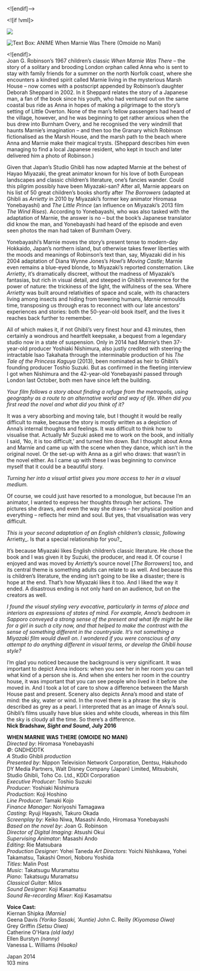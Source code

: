 
<![endif]-->

<![if !vml]>

![](file:///C:/Users/LOCAL_~1/Temp/36/msohtmlclip1/01/clip_image002.jpg)

![Text Box: ANIME
When Marnie Was There (Omoide no Mani)
](file:///C:/Users/LOCAL_~1/Temp/36/msohtmlclip1/01/clip_image003.png)

<![endif]>  
Joan G. Robinson’s 1967 children’s classic _When Marnie Was There_ – the story of a solitary and brooding London orphan called Anna who is sent to stay with family friends for a summer on the north Norfolk coast, where she encounters a kindred spirit called Marnie living in the mysterious Marsh House – now comes with a postscript appended by Robinson’s daughter Deborah Sheppard in 2002. In it Sheppard relates the story of a Japanese man, a fan of the book since his youth, who had ventured out on the same coastal bus ride as Anna in hopes of making a pilgrimage to the story’s setting of Little Overton. None of the man’s fellow passengers had heard of the village, however, and he was beginning to get rather anxious when the bus drew into Burnham Overy, and he recognised the very windmill that haunts Marnie’s imagination – and then too the Granary which Robinson fictionalised as the Marsh House, and the marsh path to the beach where Anna and Marnie make their magical trysts. (Sheppard describes him even managing to find a local Japanese resident, who kept in touch and later delivered him a photo of Robinson.)

Given that Japan’s Studio Ghibli has now adapted Marnie at the behest of Hayao Miyazaki, the great animator known for his love of both European landscapes and classic children’s literature, one’s fancies wander. Could this pilgrim possibly have been Miyazaki-san? After all, Marnie appears on his list of 50 great children’s books shortly after _The Borrowers_ (adapted at Ghibli as _Arrietty_ in 2010 by Miyazaki’s former key animator Hiromasa Yonebayashi) and _The Little Prince_ (an influence on Miyazaki’s 2013 film _The Wind Rises_). According to Yonebayashi, who was also tasked with the adaptation of Marnie, the answer is no – but the book’s Japanese translator did know the man, and Yonebayashi had heard of the episode and even seen photos the man had taken of Burnham Overy.

Yonebayashi’s Marnie moves the story’s present tense to modern-day Hokkaido, Japan’s northern island, but otherwise takes fewer liberties with the moods and meanings of Robinson’s text than, say, Miyazaki did in his 2004 adaptation of Diana Wynne Jones’s _Howl’s Moving Castle_; Marnie even remains a blue-eyed blonde, to Miyazaki’s reported consternation. Like _Arrietty_, it’s dramatically discreet, without the madness of Miyazaki’s fantasias, but rich in visual detail, and steeped in Ghibli’s reverence for the power of nature: the trickiness of the light, the wilfulness of the sea. Where _Arrietty_ was built around relativities of space and scale, with its characters living among insects and hiding from towering humans, _Marnie_ remoulds time, transposing us through eras to reconnect with our late ancestors’ experiences and stories: both the 50-year-old book itself, and the lives it reaches back further to remember.

All of which makes it, if not Ghibli’s very finest hour and 43 minutes, then certainly a wondrous and heartfelt keepsake, a bequest from a legendary studio now in a state of suspension. Only in 2014 had _Marnie_’s then 37-year-old producer Yoshiaki Nishimura, also justly credited with steering the intractable Isao Takahata through the interminable production of his _The Tale of the Princess Kaguya_ (2013), been nominated as heir to Ghibli’s founding producer Toshio Suzuki. But as confirmed in the fleeting interview I got when Nishimura and the 42-year-old Yonebayashi passed through London last October, both men have since left the building.

_Your film follows a story about finding a refuge from the metropolis, using geography as a route to an alternative world and way of life. When did you first read the novel and what did you think of it?_

It was a very absorbing and moving tale, but I thought it would be really difficult to make, because the story is mostly written as a depiction of Anna’s internal thoughts and feelings. It was difficult to think how to visualise that. Actually Mr Suzuki asked me to work on the book, and initially I said, ‘No, it is too difficult,’ and turned him down. But I thought about Anna and Marnie and came up with the scene when they dance, which isn’t in the original novel. Or the set-up with Anna as a girl who draws: that wasn’t in the novel either. As I came up with these I was beginning to convince myself that it could be a beautiful story.

_Turning her into a visual artist gives you more access to her in a visual medium._

Of course, we could just have resorted to a monologue, but because I’m an animator, I wanted to express her thoughts through her actions. The pictures she draws, and even the way she draws – her physical position and everything – reflects her mind and soul. But yes, that visualisation was very difficult.

_This is your second adaptation of an English children’s classic, following_ Arrietty_. Is that a special relationship for you?_

It’s because Miyazaki likes English children’s classic literature. He chose the book and I was given it by Suzuki, the producer, and read it. Of course I enjoyed and was moved by _Arrietty_’s source novel [_The Borrowers_] too, and its central theme is something adults can relate to as well. And because this is children’s literature, the ending isn’t going to be like a disaster; there is hope at the end. That’s how Miyazaki likes it too. And I liked the way it ended. A disastrous ending is not only hard on an audience, but on the creators as well.

_I found the visual styling very evocative, particularly in terms of place and interiors as expressions of states of mind. For example, Anna’s bedroom in Sapporo conveyed a strong sense of the present and what life might be like for a girl in such a city now, and that helped to make the contrast with the sense of something different in the countryside. It’s not something a Miyazaki film would dwell on. I wondered if you were conscious of any attempt to do anything different in visual terms, or develop the Ghibli house style?_

I’m glad you noticed because the background is very significant. It was important to depict Anna indoors: when you see her in her room you can tell what kind of a person she is. And when she enters her room in the country house, it was important that you can see people who lived in it before she moved in. And I took a lot of care to show a difference between the Marsh House past and present. Scenery also depicts Anna’s mood and state of mind: the sky, water or wind. In the novel there is a phrase: the sky is described as grey as a pearl. I interpreted that as an image of Anna’s soul. Ghibli’s films usually have blue skies and white clouds, whereas in this film the sky is cloudy all the time. So there’s a difference.<br>
**Nick Bradshaw, _Sight and Sound_, July 2016**<br>

**WHEN MARNIE WAS THERE (OMOIDE NO MANI)**  
_Directed by_: Hiromasa Yonebayashi  
_©_: GNDHDDTK  
_A_ Studio Ghibli _production_  
_Presented by_: Nippon Television Network Corporation, Dentsu, Hakuhodo DY Media Partners, Walt Disney Company (Japan) Limited, Mitsubishi, Studio Ghibli, Toho Co. Ltd., KDDI Corporation  
_Executive Producer_: Toshio Suzuki  
_Producer_: Yoshiaki Nishimura  
_Production_: Koji Hoshino  
_Line Producer_: Tamaki Kojo  
_Finance Manager_: Noriyoshi Tamagawa  
_Casting_: Ryuji Hayashi, Takuro Okada  
_Screenplay by_: Keiko Niwa, Masashi Ando, Hiromasa Yonebayashi  
_Based on the novel by_: Joan G. Robinson  
_Director of Digital Imaging_: Atsushi Okui  
_Supervising Animator_: Masashi Ando  
_Editing_: Rie Matsubara  
_Production Designer_: Yohei Taneda
_Art Directors_: Yoichi Nishikawa, Yohei Takamatsu, Takashi Omori, Noboru Yoshida  
_Titles_: Malin Post  
_Music_: Takatsugu Muramatsu  
_Piano_: Takatsugu Muramatsu  
_Classical Guitar_: Milos  
_Sound Designer_: Koji Kasamatsu  
_Sound Re-recording Mixer_: Koji Kasamatsu

**Voice Cast:**<br>
Kiernan Shipka _(Marnie)_  
Geena Davis _(Yoriko Sasaki, 'Auntie)_
John C. Reilly _(Kiyomasa Oiwa)_  
Grey Griffin _(Setsu Oiwa)_  
Catherine O'Hara _(old lady)_  
Ellen Burstyn _(nanny)_  
Vanessa L. Williams _(Hisako)_<br>

Japan 2014<br>
103 mins<br>
<!--stackedit_data:
eyJoaXN0b3J5IjpbLTEyMTcxNTA2NjJdfQ==
-->